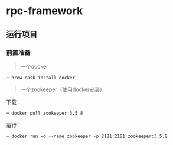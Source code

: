 # rpc-framework

## 运行项目

### 前置准备
> 一个docker
````
➜ brew cask install docker
````
>一个zookeeper（使用docker安装）

下载：
````
➜ docker pull zookeeper:3.5.8
````
运行：
````
➜ docker run -d --name zookeeper -p 2181:2181 zookeeper:3.5.8
````